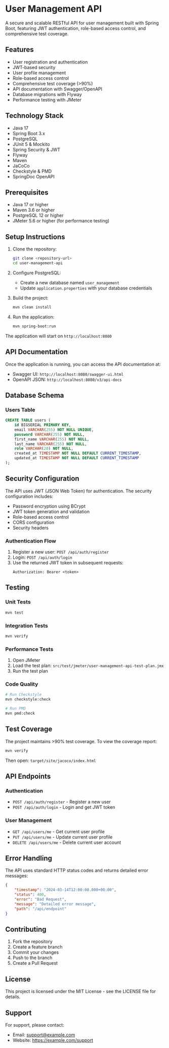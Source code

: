 # User Management API

A secure and scalable RESTful API for user management built with Spring Boot, featuring JWT authentication, role-based access control, and comprehensive test coverage.

## Features

- User registration and authentication
- JWT-based security
- User profile management
- Role-based access control
- Comprehensive test coverage (>90%)
- API documentation with Swagger/OpenAPI
- Database migrations with Flyway
- Performance testing with JMeter

## Technology Stack

- Java 17
- Spring Boot 3.x
- PostgreSQL
- JUnit 5 & Mockito
- Spring Security & JWT
- Flyway
- Maven
- JaCoCo
- Checkstyle & PMD
- SpringDoc OpenAPI

## Prerequisites

- Java 17 or higher
- Maven 3.6 or higher
- PostgreSQL 12 or higher
- JMeter 5.6 or higher (for performance testing)

## Setup Instructions

1. Clone the repository:
   ```bash
   git clone <repository-url>
   cd user-management-api
   ```

2. Configure PostgreSQL:
   - Create a new database named `user_management`
   - Update `application.properties` with your database credentials

3. Build the project:
   ```bash
   mvn clean install
   ```

4. Run the application:
   ```bash
   mvn spring-boot:run
   ```

The application will start on `http://localhost:8080`

## API Documentation

Once the application is running, you can access the API documentation at:
- Swagger UI: `http://localhost:8080/swagger-ui.html`
- OpenAPI JSON: `http://localhost:8080/v3/api-docs`

## Database Schema

### Users Table
```sql
CREATE TABLE users (
    id BIGSERIAL PRIMARY KEY,
    email VARCHAR(255) NOT NULL UNIQUE,
    password VARCHAR(255) NOT NULL,
    first_name VARCHAR(255) NOT NULL,
    last_name VARCHAR(255) NOT NULL,
    role VARCHAR(20) NOT NULL,
    created_at TIMESTAMP NOT NULL DEFAULT CURRENT_TIMESTAMP,
    updated_at TIMESTAMP NOT NULL DEFAULT CURRENT_TIMESTAMP
);
```

## Security Configuration

The API uses JWT (JSON Web Token) for authentication. The security configuration includes:

- Password encryption using BCrypt
- JWT token generation and validation
- Role-based access control
- CORS configuration
- Security headers

### Authentication Flow

1. Register a new user: `POST /api/auth/register`
2. Login: `POST /api/auth/login`
3. Use the returned JWT token in subsequent requests:
   ```
   Authorization: Bearer <token>
   ```

## Testing

### Unit Tests
```bash
mvn test
```

### Integration Tests
```bash
mvn verify
```

### Performance Tests
1. Open JMeter
2. Load the test plan: `src/test/jmeter/user-management-api-test-plan.jmx`
3. Run the test plan

### Code Quality
```bash
# Run Checkstyle
mvn checkstyle:check

# Run PMD
mvn pmd:check
```

## Test Coverage

The project maintains >90% test coverage. To view the coverage report:
```bash
mvn verify
```
Then open: `target/site/jacoco/index.html`

## API Endpoints

### Authentication
- `POST /api/auth/register` - Register a new user
- `POST /api/auth/login` - Login and get JWT token

### User Management
- `GET /api/users/me` - Get current user profile
- `PUT /api/users/me` - Update current user profile
- `DELETE /api/users/me` - Delete current user account

## Error Handling

The API uses standard HTTP status codes and returns detailed error messages:

```json
{
    "timestamp": "2024-03-14T12:00:00.000+00:00",
    "status": 400,
    "error": "Bad Request",
    "message": "Detailed error message",
    "path": "/api/endpoint"
}
```

## Contributing

1. Fork the repository
2. Create a feature branch
3. Commit your changes
4. Push to the branch
5. Create a Pull Request

## License

This project is licensed under the MIT License - see the LICENSE file for details.

## Support

For support, please contact:
- Email: support@example.com
- Website: https://example.com/support 